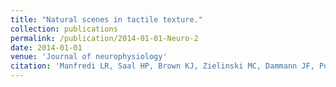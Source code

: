 ```yaml
---
title: "Natural scenes in tactile texture."
collection: publications
permalink: /publication/2014-01-01-Neuro-2
date: 2014-01-01
venue: 'Journal of neurophysiology'
citation: 'Manfredi LR, Saal HP, Brown KJ, Zielinski MC, Dammann JF, Polashock VS, Bensmaia SJ. Natural scenes in tactile texture. Journal of neurophysiology. 2014;111(9):1792–1802. '
---
```


